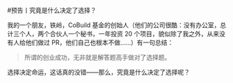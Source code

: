 #预告丨究竟是什么决定了选择？

我的一个朋友，铁岭，CoBuild 基金的创始人（他们的公司很酷：没有办公室，总计三个人，两个合伙人一个秘书，一年投资 20 个项目，貌似除了我之外，从来没有人给他们做过 PR，他们自己也根本不做……）有一句总结：

>所谓的创业成功，无非就是解答题高手做对了选择题。

选择决定命运，这话真的没错——那么，究竟是什么决定了选择呢？